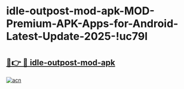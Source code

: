 # idle-outpost-mod-apk-MOD-Premium-APK-Apps-for-Android-Latest-Update-2025-!uc79l

# <h2><a href="https://x4z7ei.esa.edu.pl?title=idle-outpost-mod-apk&ref=uc79l">🔗👉 🔴 idle-outpost-mod-apk</a></h2>

[![acn](https://github.com/user-attachments/assets/0f9c940e-d8b0-45ae-aac7-cd30a18b3e1c)](https://x4z7ei.esa.edu.pl?title=idle-outpost-mod-apk&ref=uc79l)

